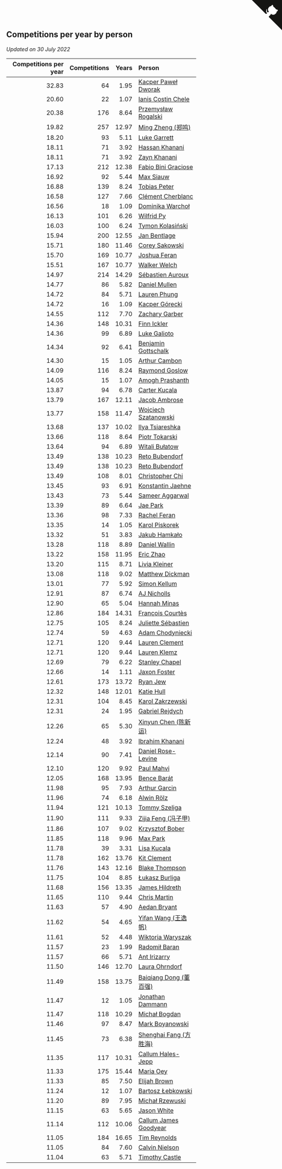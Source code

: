 ## Competitions per year by person

*Updated on 30 July 2022*

| Competitions per year | Competitions | Years | Person |
| ---: | ---: | ---: | :--- |
| 32.83 | 64 | 1.95 | [Kacper Paweł Dworak](https://www.worldcubeassociation.org/persons/2020DWOR01) |
| 20.60 | 22 | 1.07 | [Ianis Costin Chele](https://www.worldcubeassociation.org/persons/2021CHEL01) |
| 20.38 | 176 | 8.64 | [Przemysław Rogalski](https://www.worldcubeassociation.org/persons/2013ROGA02) |
| 19.82 | 257 | 12.97 | [Ming Zheng (郑鸣)](https://www.worldcubeassociation.org/persons/2009ZHEN11) |
| 18.20 | 93 | 5.11 | [Luke Garrett](https://www.worldcubeassociation.org/persons/2017GARR05) |
| 18.11 | 71 | 3.92 | [Hassan Khanani](https://www.worldcubeassociation.org/persons/2018KHAN26) |
| 18.11 | 71 | 3.92 | [Zayn Khanani](https://www.worldcubeassociation.org/persons/2018KHAN28) |
| 17.13 | 212 | 12.38 | [Fabio Bini Graciose](https://www.worldcubeassociation.org/persons/2010GRAC02) |
| 16.92 | 92 | 5.44 | [Max Siauw](https://www.worldcubeassociation.org/persons/2017SIAU02) |
| 16.88 | 139 | 8.24 | [Tobias Peter](https://www.worldcubeassociation.org/persons/2014PETE03) |
| 16.58 | 127 | 7.66 | [Clément Cherblanc](https://www.worldcubeassociation.org/persons/2014CHER05) |
| 16.56 | 18 | 1.09 | [Dominika Warchoł](https://www.worldcubeassociation.org/persons/2021WARC01) |
| 16.13 | 101 | 6.26 | [Wilfrid Py](https://www.worldcubeassociation.org/persons/2016PYWI01) |
| 16.03 | 100 | 6.24 | [Tymon Kolasiński](https://www.worldcubeassociation.org/persons/2016KOLA02) |
| 15.94 | 200 | 12.55 | [Jan Bentlage](https://www.worldcubeassociation.org/persons/2010BENT01) |
| 15.71 | 180 | 11.46 | [Corey Sakowski](https://www.worldcubeassociation.org/persons/2011SAKO01) |
| 15.70 | 169 | 10.77 | [Joshua Feran](https://www.worldcubeassociation.org/persons/2011FERA01) |
| 15.51 | 167 | 10.77 | [Walker Welch](https://www.worldcubeassociation.org/persons/2011WELC01) |
| 14.97 | 214 | 14.29 | [Sébastien Auroux](https://www.worldcubeassociation.org/persons/2008AURO01) |
| 14.77 | 86 | 5.82 | [Daniel Mullen](https://www.worldcubeassociation.org/persons/2016MULL04) |
| 14.72 | 84 | 5.71 | [Lauren Phung](https://www.worldcubeassociation.org/persons/2016PHUN02) |
| 14.72 | 16 | 1.09 | [Kacper Górecki](https://www.worldcubeassociation.org/persons/2021GORE01) |
| 14.55 | 112 | 7.70 | [Zachary Garber](https://www.worldcubeassociation.org/persons/2014GARB01) |
| 14.36 | 148 | 10.31 | [Finn Ickler](https://www.worldcubeassociation.org/persons/2012ICKL01) |
| 14.36 | 99 | 6.89 | [Luke Galioto](https://www.worldcubeassociation.org/persons/2015GALI02) |
| 14.34 | 92 | 6.41 | [Benjamin Gottschalk](https://www.worldcubeassociation.org/persons/2016GOTT01) |
| 14.30 | 15 | 1.05 | [Arthur Cambon](https://www.worldcubeassociation.org/persons/2021CAMB01) |
| 14.09 | 116 | 8.24 | [Raymond Goslow](https://www.worldcubeassociation.org/persons/2014GOSL01) |
| 14.05 | 15 | 1.07 | [Amogh Prashanth](https://www.worldcubeassociation.org/persons/2021PRAS01) |
| 13.87 | 94 | 6.78 | [Carter Kucala](https://www.worldcubeassociation.org/persons/2015KUCA01) |
| 13.79 | 167 | 12.11 | [Jacob Ambrose](https://www.worldcubeassociation.org/persons/2010AMBR01) |
| 13.77 | 158 | 11.47 | [Wojciech Szatanowski](https://www.worldcubeassociation.org/persons/2011SZAT01) |
| 13.68 | 137 | 10.02 | [Ilya Tsiareshka](https://www.worldcubeassociation.org/persons/2012TERE01) |
| 13.66 | 118 | 8.64 | [Piotr Tokarski](https://www.worldcubeassociation.org/persons/2013TOKA01) |
| 13.64 | 94 | 6.89 | [Witali Bułatow](https://www.worldcubeassociation.org/persons/2015BUAT01) |
| 13.49 | 138 | 10.23 | [Reto Bubendorf](https://www.worldcubeassociation.org/persons/2012BUBE01) |
| 13.49 | 138 | 10.23 | [Reto Bubendorf](https://www.worldcubeassociation.org/persons/2012BUBE01) |
| 13.49 | 108 | 8.01 | [Christopher Chi](https://www.worldcubeassociation.org/persons/2014CHIC01) |
| 13.45 | 93 | 6.91 | [Konstantin Jaehne](https://www.worldcubeassociation.org/persons/2015JAEH01) |
| 13.43 | 73 | 5.44 | [Sameer Aggarwal](https://www.worldcubeassociation.org/persons/2017AGGA01) |
| 13.39 | 89 | 6.64 | [Jae Park](https://www.worldcubeassociation.org/persons/2015PARK24) |
| 13.36 | 98 | 7.33 | [Rachel Feran](https://www.worldcubeassociation.org/persons/2015FERA01) |
| 13.35 | 14 | 1.05 | [Karol Piskorek](https://www.worldcubeassociation.org/persons/2021PISK01) |
| 13.32 | 51 | 3.83 | [Jakub Hamkało](https://www.worldcubeassociation.org/persons/2018HAMK01) |
| 13.28 | 118 | 8.89 | [Daniel Wallin](https://www.worldcubeassociation.org/persons/2013WALL03) |
| 13.22 | 158 | 11.95 | [Eric Zhao](https://www.worldcubeassociation.org/persons/2010ZHAO19) |
| 13.20 | 115 | 8.71 | [Livia Kleiner](https://www.worldcubeassociation.org/persons/2013KLEI03) |
| 13.08 | 118 | 9.02 | [Matthew Dickman](https://www.worldcubeassociation.org/persons/2013DICK01) |
| 13.01 | 77 | 5.92 | [Simon Kellum](https://www.worldcubeassociation.org/persons/2016KELL12) |
| 12.91 | 87 | 6.74 | [AJ Nicholls](https://www.worldcubeassociation.org/persons/2015NICH04) |
| 12.90 | 65 | 5.04 | [Hannah Minas](https://www.worldcubeassociation.org/persons/2017MINA04) |
| 12.86 | 184 | 14.31 | [François Courtès](https://www.worldcubeassociation.org/persons/2008COUR01) |
| 12.75 | 105 | 8.24 | [Juliette Sébastien](https://www.worldcubeassociation.org/persons/2014SEBA01) |
| 12.74 | 59 | 4.63 | [Adam Chodyniecki](https://www.worldcubeassociation.org/persons/2017CHOD02) |
| 12.71 | 120 | 9.44 | [Lauren Clement](https://www.worldcubeassociation.org/persons/2013KLEM01) |
| 12.71 | 120 | 9.44 | [Lauren Klemz](https://www.worldcubeassociation.org/persons/2013KLEM01) |
| 12.69 | 79 | 6.22 | [Stanley Chapel](https://www.worldcubeassociation.org/persons/2016CHAP04) |
| 12.66 | 14 | 1.11 | [Jaxon Foster](https://www.worldcubeassociation.org/persons/2021FOST01) |
| 12.61 | 173 | 13.72 | [Ryan Jew](https://www.worldcubeassociation.org/persons/2008JEWR01) |
| 12.32 | 148 | 12.01 | [Katie Hull](https://www.worldcubeassociation.org/persons/2010HULL01) |
| 12.31 | 104 | 8.45 | [Karol Zakrzewski](https://www.worldcubeassociation.org/persons/2014ZAKR01) |
| 12.31 | 24 | 1.95 | [Gabriel Rejdych](https://www.worldcubeassociation.org/persons/2020REJD01) |
| 12.26 | 65 | 5.30 | [Xinyun Chen (陈新运)](https://www.worldcubeassociation.org/persons/2017CHEN36) |
| 12.24 | 48 | 3.92 | [Ibrahim Khanani](https://www.worldcubeassociation.org/persons/2018KHAN27) |
| 12.14 | 90 | 7.41 | [Daniel Rose-Levine](https://www.worldcubeassociation.org/persons/2015ROSE01) |
| 12.10 | 120 | 9.92 | [Paul Mahvi](https://www.worldcubeassociation.org/persons/2012MAHV01) |
| 12.05 | 168 | 13.95 | [Bence Barát](https://www.worldcubeassociation.org/persons/2008BARA01) |
| 11.98 | 95 | 7.93 | [Arthur Garcin](https://www.worldcubeassociation.org/persons/2014GARC27) |
| 11.96 | 74 | 6.18 | [Alwin Rölz](https://www.worldcubeassociation.org/persons/2016ROLZ01) |
| 11.94 | 121 | 10.13 | [Tommy Szeliga](https://www.worldcubeassociation.org/persons/2012SZEL01) |
| 11.90 | 111 | 9.33 | [Zijia Feng (冯子甲)](https://www.worldcubeassociation.org/persons/2013FENG02) |
| 11.86 | 107 | 9.02 | [Krzysztof Bober](https://www.worldcubeassociation.org/persons/2013BOBE01) |
| 11.85 | 118 | 9.96 | [Max Park](https://www.worldcubeassociation.org/persons/2012PARK03) |
| 11.78 | 39 | 3.31 | [Lisa Kucala](https://www.worldcubeassociation.org/persons/2019KUCA01) |
| 11.78 | 162 | 13.76 | [Kit Clement](https://www.worldcubeassociation.org/persons/2008CLEM01) |
| 11.76 | 143 | 12.16 | [Blake Thompson](https://www.worldcubeassociation.org/persons/2010THOM03) |
| 11.75 | 104 | 8.85 | [Łukasz Burliga](https://www.worldcubeassociation.org/persons/2013BURL01) |
| 11.68 | 156 | 13.35 | [James Hildreth](https://www.worldcubeassociation.org/persons/2009HILD01) |
| 11.65 | 110 | 9.44 | [Chris Martin](https://www.worldcubeassociation.org/persons/2013MART03) |
| 11.63 | 57 | 4.90 | [Aedan Bryant](https://www.worldcubeassociation.org/persons/2017BRYA06) |
| 11.62 | 54 | 4.65 | [Yifan Wang (王逸帆)](https://www.worldcubeassociation.org/persons/2017WANY29) |
| 11.61 | 52 | 4.48 | [Wiktoria Waryszak](https://www.worldcubeassociation.org/persons/2018WARY01) |
| 11.57 | 23 | 1.99 | [Radomił Baran](https://www.worldcubeassociation.org/persons/2020BARA02) |
| 11.57 | 66 | 5.71 | [Ant Irizarry](https://www.worldcubeassociation.org/persons/2016IRIZ02) |
| 11.50 | 146 | 12.70 | [Laura Ohrndorf](https://www.worldcubeassociation.org/persons/2009OHRN01) |
| 11.49 | 158 | 13.75 | [Baiqiang Dong (董百强)](https://www.worldcubeassociation.org/persons/2008DONG06) |
| 11.47 | 12 | 1.05 | [Jonathan Dammann](https://www.worldcubeassociation.org/persons/2021DAMM01) |
| 11.47 | 118 | 10.29 | [Michał Bogdan](https://www.worldcubeassociation.org/persons/2012BOGD01) |
| 11.46 | 97 | 8.47 | [Mark Boyanowski](https://www.worldcubeassociation.org/persons/2014BOYA01) |
| 11.45 | 73 | 6.38 | [Shenghai Fang (方胜海)](https://www.worldcubeassociation.org/persons/2016FANG01) |
| 11.35 | 117 | 10.31 | [Callum Hales-Jepp](https://www.worldcubeassociation.org/persons/2012HALE01) |
| 11.33 | 175 | 15.44 | [Maria Oey](https://www.worldcubeassociation.org/persons/2007OEYM01) |
| 11.33 | 85 | 7.50 | [Elijah Brown](https://www.worldcubeassociation.org/persons/2015BROW03) |
| 11.24 | 12 | 1.07 | [Bartosz Łebkowski](https://www.worldcubeassociation.org/persons/2021LEBK01) |
| 11.20 | 89 | 7.95 | [Michał Rzewuski](https://www.worldcubeassociation.org/persons/2014RZEW01) |
| 11.15 | 63 | 5.65 | [Jason White](https://www.worldcubeassociation.org/persons/2016WHIT16) |
| 11.14 | 112 | 10.06 | [Callum James Goodyear](https://www.worldcubeassociation.org/persons/2012GOOD02) |
| 11.05 | 184 | 16.65 | [Tim Reynolds](https://www.worldcubeassociation.org/persons/2005REYN01) |
| 11.05 | 84 | 7.60 | [Calvin Nielson](https://www.worldcubeassociation.org/persons/2014NIEL03) |
| 11.04 | 63 | 5.71 | [Timothy Castle](https://www.worldcubeassociation.org/persons/2016CAST48) |


<a href="https://github.com/JustinTimeCuber/wca_statistics" class="github-corner" aria-label="View source on Github"><svg width="80" height="80" viewBox="0 0 250 250" style="fill:#151513; color:#fff; position: absolute; top: 0; border: 0; right: 0;" aria-hidden="true"><path d="M0,0 L115,115 L130,115 L142,142 L250,250 L250,0 Z"></path><path d="M128.3,109.0 C113.8,99.7 119.0,89.6 119.0,89.6 C122.0,82.7 120.5,78.6 120.5,78.6 C119.2,72.0 123.4,76.3 123.4,76.3 C127.3,80.9 125.5,87.3 125.5,87.3 C122.9,97.6 130.6,101.9 134.4,103.2" fill="currentColor" style="transform-origin: 130px 106px;" class="octo-arm"></path><path d="M115.0,115.0 C114.9,115.1 118.7,116.5 119.8,115.4 L133.7,101.6 C136.9,99.2 139.9,98.4 142.2,98.6 C133.8,88.0 127.5,74.4 143.8,58.0 C148.5,53.4 154.0,51.2 159.7,51.0 C160.3,49.4 163.2,43.6 171.4,40.1 C171.4,40.1 176.1,42.5 178.8,56.2 C183.1,58.6 187.2,61.8 190.9,65.4 C194.5,69.0 197.7,73.2 200.1,77.6 C213.8,80.2 216.3,84.9 216.3,84.9 C212.7,93.1 206.9,96.0 205.4,96.6 C205.1,102.4 203.0,107.8 198.3,112.5 C181.9,128.9 168.3,122.5 157.7,114.1 C157.9,116.9 156.7,120.9 152.7,124.9 L141.0,136.5 C139.8,137.7 141.6,141.9 141.8,141.8 Z" fill="currentColor" class="octo-body"></path></svg></a><style>.github-corner:hover .octo-arm{animation:octocat-wave 560ms ease-in-out}@keyframes octocat-wave{0%,100%{transform:rotate(0)}20%,60%{transform:rotate(-25deg)}40%,80%{transform:rotate(10deg)}}@media (max-width:500px){.github-corner:hover .octo-arm{animation:none}.github-corner .octo-arm{animation:octocat-wave 560ms ease-in-out}}</style>

